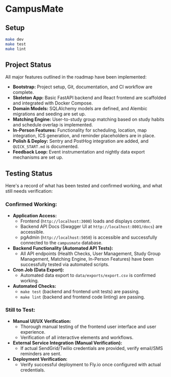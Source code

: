 # CampusMate

## Setup

```bash
make dev
make test
make lint
```

## Project Status

All major features outlined in the roadmap have been implemented:

*   **Bootstrap:** Project setup, Git, documentation, and CI workflow are complete.
*   **Skeleton App:** Basic FastAPI backend and React frontend are scaffolded and integrated with Docker Compose.
*   **Domain Models:** SQLAlchemy models are defined, and Alembic migrations and seeding are set up.
*   **Matching Engine:** User-to-study group matching based on study habits and schedule overlap is implemented.
*   **In-Person Features:** Functionality for scheduling, location, map integration, ICS generation, and reminder placeholders are in place.
*   **Polish & Deploy:** Sentry and PostHog integration are added, and `QUICK_START.md` is documented.
*   **Feedback Loop:** Event instrumentation and nightly data export mechanisms are set up.

## Testing Status

Here's a record of what has been tested and confirmed working, and what still needs verification:

### Confirmed Working:

*   **Application Access:**
    *   Frontend (`http://localhost:3000`) loads and displays content.
    *   Backend API Docs (Swagger UI at `http://localhost:8001/docs`) are accessible.
    *   pgAdmin (`http://localhost:5050`) is accessible and successfully connected to the `campusmate` database.
*   **Backend Functionality (Automated API Tests):**
    *   All API endpoints (Health Checks, User Management, Study Group Management, Matching Engine, In-Person Features) have been successfully tested via automated scripts.
*   **Cron Job (Data Export):**
    *   Automated data export to `data/exports/export.csv` is confirmed working.
*   **Automated Checks:**
    *   `make test` (backend and frontend unit tests) are passing.
    *   `make lint` (backend and frontend code linting) are passing.

### Still to Test:

*   **Manual UI/UX Verification:**
    *   Thorough manual testing of the frontend user interface and user experience.
    *   Verification of all interactive elements and workflows.
*   **External Service Integration (Manual Verification):**
    *   If actual SendGrid/Twilio credentials are provided, verify email/SMS reminders are sent.
*   **Deployment Verification:**
    *   Verify successful deployment to Fly.io once configured with actual credentials.